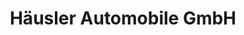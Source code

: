 ---
title: "Häusler Automobile GmbH"
url: /darmstadt/haeusler-automobile-gmbh-heidelberger-strasse/
shop: Autohaus
---